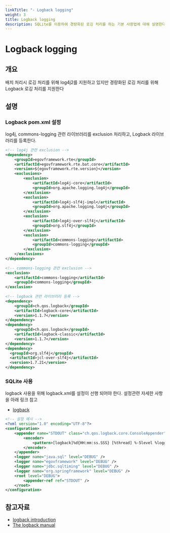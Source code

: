 ```yaml
---
linkTitle: "- Logback logging"
weight: 3
title: Logback logging
description: SQLite를 이용하여 경량화된 로깅 처리를 하는 기본 사용법에 대해 설명한다.
---
```

# Logback logging

## 개요

배치 처리시 로깅 처리를 위해 log4j2를 지원하고 있지만 경량화된 로깅 처리를 위해 Logback 로깅 처리를 지원한다

## 설명

### Logback pom.xml 설정

log4j, commons-logging 관련 라이브러리를 exclusion 처리하고, Logback 라이브러리를 등록한다.

```xml
<!-- log4j 관련 exclusion -->
<dependency>
	<groupId>egovframework.rte</groupId>
	<artifactId>egovframework.rte.bat.core</artifactId>
	<version>${egovframework.rte.version}</version>
	<exclusions>
		<exclusion>
			<artifactId>log4j-core</artifactId>
			<groupId>org.apache.logging.log4j</groupId>
		</exclusion>
		<exclusion>
			<artifactId>log4j-slf4j-impl</artifactId>
			<groupId>org.apache.logging.log4j</groupId>
		</exclusion>
		<exclusion>
			<artifactId>log4j-over-slf4j</artifactId>
			<groupId>org.slf4j</groupId>
		</exclusion>
		<exclusion>
			<artifactId>commons-logging</artifactId>
			<groupId>commons-logging</groupId>
		</exclusion>
	</exclusions>
</dependency>
 
<!-- commons-logging 관련 exclusion -->
<exclusion>
	<artifactId>commons-logging</artifactId>
	<groupId>commons-logging</groupId>
</exclusion>
 
<!-- logback 관련 라이브러리 등록 -->
<dependency>
	<groupId>ch.qos.logback</groupId>
	<artifactId>logback-core</artifactId>
	<version>1.1.7</version>
</dependency>
<dependency>
	<groupId>ch.qos.logback</groupId>
	<artifactId>logback-classic</artifactId>
	<version>1.1.7</version>
</dependency>
<dependency>
  <groupId>org.slf4j</groupId>
  <artifactId>jcl-over-slf4j</artifactId>
  <version>1.7.21</version>
</dependency>
```

### SQLite 사용

logback 사용을 위해 logback.xml를 설정이 선행 되어야 한다.
설정관련 자세한 사항을 아래 링크 참고
- [logback](https://logback.qos.ch/manual/introduction.html) 

```xml
<!-- 설정 예시 -->
<?xml version="1.0" encoding="UTF-8"?>
<configuration>
	<appender name="STDOUT" class="ch.qos.logback.core.ConsoleAppender">
		<encoder>
			<pattern>[logback]%d{HH:mm:ss.SSS} [%thread] %-5level %logger{36} - %msg%n</pattern>
		</encoder>
	</appender>
	<logger name="java.sql" level="DEBUG" />
	<logger name="egovframework" level="DEBUG" />
	<logger name="jdbc.sqltiming" level="DEBUG" />
	<logger name="org.springframework" level="DEBUG" />
	<root level="DEBUG">
		<appender-ref ref="STDOUT" />
	</root>
</configuration>
```

## 참고자료
* [logback introduction](https://logback.qos.ch/manual/introduction.html)
* [The logback manual](https://logback.qos.ch/manual/introduction)
